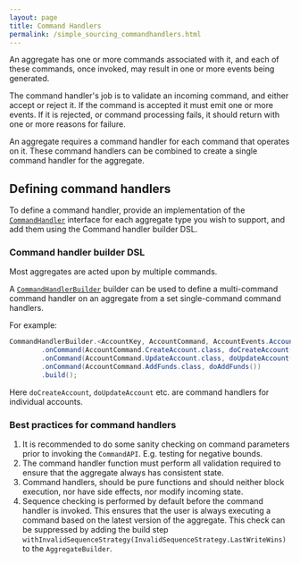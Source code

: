```yaml
---
layout: page
title: Command Handlers
permalink: /simple_sourcing_commandhandlers.html
---
```


An aggregate has one or more commands associated with it, and each of these commands, once invoked, may result in one or more events being generated.

The command handler's job is to validate an incoming command, and either accept or reject it. If the command is accepted it must emit one or 
more events. If it is rejected, or command processing fails, it should return with one or more reasons for failure.

An aggregate requires a command handler for each command that operates on it. These command handlers can be combined to create a single command handler for the aggregate.

## Defining command handlers

To define a command handler, provide an implementation of the [`CommandHandler`](/apidocs/io/simplesource/api/CommandHandler.html)
interface for each aggregate type you wish to support, and add them using the Command handler builder DSL.

### Command handler builder DSL

Most aggregates are acted upon by multiple commands. 

A [`CommandHandlerBuilder`](/apidocs/io/simplesource/dsl/CommandHandlerBuilder.html)
builder can be used to define a multi-command command handler on an aggregate from a set single-command command handlers.

For example:

```java
CommandHandlerBuilder.<AccountKey, AccountCommand, AccountEvents.AccountEvent, Optional<Account>>newBuilder()
        .onCommand(AccountCommand.CreateAccount.class, doCreateAccount())
        .onCommand(AccountCommand.UpdateAccount.class, doUpdateAccount())
        .onCommand(AccountCommand.AddFunds.class, doAddFunds())
        .build();
```

Here `doCreateAccount`, `doUpdateAccount` etc. are command handlers for individual accounts.


### Best practices for command handlers

1. It is recommended to do some sanity checking on command parameters prior to invoking the `CommandAPI`. E.g. testing for negative bounds.
1. The command handler function must perform all validation required to ensure that the aggregate always has consistent state.
1. Command handlers, should be pure functions and should neither block execution, nor have side effects, nor modify incoming state.
1. Sequence checking is performed by default before the command handler is invoked. This ensures that the user is always executing a command 
based on the latest version of the aggregate. This check can be suppressed by adding the build step `withInvalidSequenceStrategy(InvalidSequenceStrategy.LastWriteWins)` to the `AggregateBuilder`.